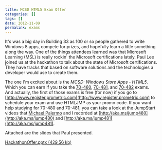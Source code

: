 ```yaml
---
title: MCSD HTML5 Exam Offer
categories: []
tags: []
date: 2012-11-09
permalink: exams
---
```


It&#39;s was a big day in Building 33 as 100 or so people gathered to write Windows 8 apps, compete for prizes, and hopefully learn a little something along the way. One of the things attendees learned was that Microsoft Learning (MSL) is really rockin&#39; the Microsoft certifications lately. Paul Lee joined us at the hackathon to talk about the state of Microsoft certifications. They have tracks that based on software solutions and the technologies a developer would use to create them.

The one I&#39;m excited about is the _MCSD: Windows Store Apps - HTML5_. Which you can earn if you take the [70-480](http://www.microsoft.com/learning/en/us/exam.aspx?ID=70-480), [70-481](http://www.microsoft.com/learning/en/us/exam.aspx?ID=70-481), and [70-482](http://www.microsoft.com/learning/en/us/exam.aspx?ID=70-482) exams. And actually, the first of those exams is free (for now) if you go to [http://www.register.prometric.com](http://www.register.prometric.com) to schedule your exam and use HTMLJMP as your promo code. If you want help studying for 70-480 and 70-481, you can take a look at the JumpStart videos that [Michael Palermo](http://www.palermo4.com) and I recorded at [http://aka.ms/jump480](http://aka.ms/jump480) and [http://aka.ms/jump481](http://aka.ms/jump481).

Attached are the slides that Paul presented.

[HackathonOffer.pptx (429.56 kb)](/bcms-media/Files/Download?id=9dee1413-12c3-4e93-8a9b-a35200dec87e)